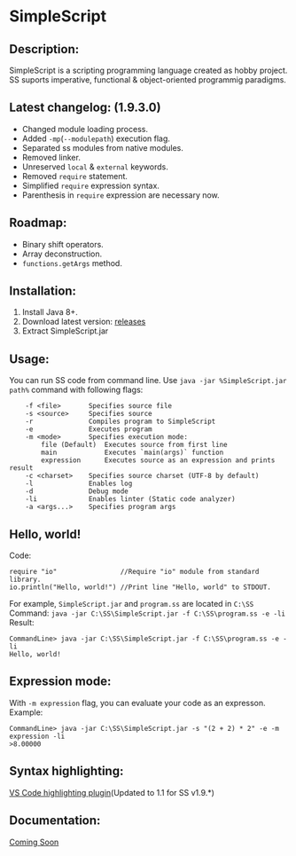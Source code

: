 # SimpleScript
## Description:
SimpleScript is a scripting programming language created as hobby project.
SS suports imperative, functional & object-oriented programmig paradigms.
## Latest changelog: (1.9.3.0)
* Changed module loading process.
* Added `-mp`(`--modulepath`) execution flag.
* Separated ss modules from native modules.
* Removed linker.
* Unreserved `local` & `external` keywords.
* Removed `require` statement.
* Simplified `require` expression syntax.
* Parenthesis in `require` expression are necessary now.
## Roadmap:
* Binary shift operators.
* Array deconstruction.
* `functions.getArgs` method.
## Installation:
1. Install Java 8+.
2. Download latest version: [releases](https://github.com/4erem6a/SimpleScript/releases)
3. Extract SimpleScript.jar
## Usage:
You can run SS code from command line.
Use `java -jar %SimpleScript.jar path%` command with following flags:
```
    -f <file>       Specifies source file
    -s <source>     Specifies source
    -r              Compiles program to SimpleScript
    -e              Executes program
    -m <mode>       Specifies execution mode:
        file (Default)  Executes source from first line
        main            Executes `main(args)` function
        expression      Executes source as an expression and prints result
    -c <charset>    Specifies source charset (UTF-8 by default)
    -l              Enables log
    -d              Debug mode
    -li             Enables linter (Static code analyzer)
    -a <args...>    Specifies program args
```
## Hello, world!
Code:
```
require "io"                //Require "io" module from standard library.
io.println("Hello, world!") //Print line "Hello, world" to STDOUT.
```
For example, `SimpleScript.jar` and `program.ss` are located in `C:\SS`
Command: `java -jar C:\SS\SimpleScript.jar -f C:\SS\program.ss -e -li`
Result:
```
CommandLine> java -jar C:\SS\SimpleScript.jar -f C:\SS\program.ss -e -li
Hello, world!
```
## Expression mode:
With `-m expression` flag, you can evaluate your code as an expresson.
Example:
```
CommandLine> java -jar C:\SS\SimpleScript.jar -s "(2 + 2) * 2" -e -m expression -li
>8.00000
```
## Syntax highlighting:
[VS Code highlighting plugin](https://marketplace.visualstudio.com/items?itemName=4erem6a.ss)(Updated to 1.1 for SS v1.9.*)
## Documentation:
[Coming Soon]()
